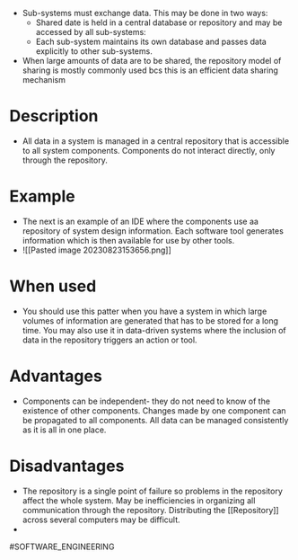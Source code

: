 * Sub-systems must exchange data. This may be done in two ways:
	* Shared date is held in a central database or repository and may be accessed by all sub-systems:
	* Each sub-system maintains its own database and passes data explicitly to other sub-systems.
* When large amounts of data are to be shared, the repository model of sharing is mostly commonly used bcs this is an efficient data sharing mechanism
# Description
* All data in a system is managed in a central repository that is  accessible to all system components. Components do not interact directly, only through the repository.
# Example
* The next is an example of an IDE where the components use aa repository of system design information. Each software tool generates information which is then available for use by other tools.
* ![[Pasted image 20230823153656.png]]
# When used
* You should use this patter when you have a system in which large volumes of information are generated that has to be stored for a long time. You may also use it in data-driven systems where the inclusion of data in the repository triggers an action or tool.
# Advantages
* Components can be independent- they do not need to know of the existence of other components. Changes made by one component can be propagated to all components. All data can be managed consistently as it is all in one place.
# Disadvantages
* The repository is a single point of failure so problems in the repository affect the whole system. May be inefficiencies in organizing all communication through the repository. Distributing the [[Repository]] across several computers may be difficult.
* 
#SOFTWARE_ENGINEERING 